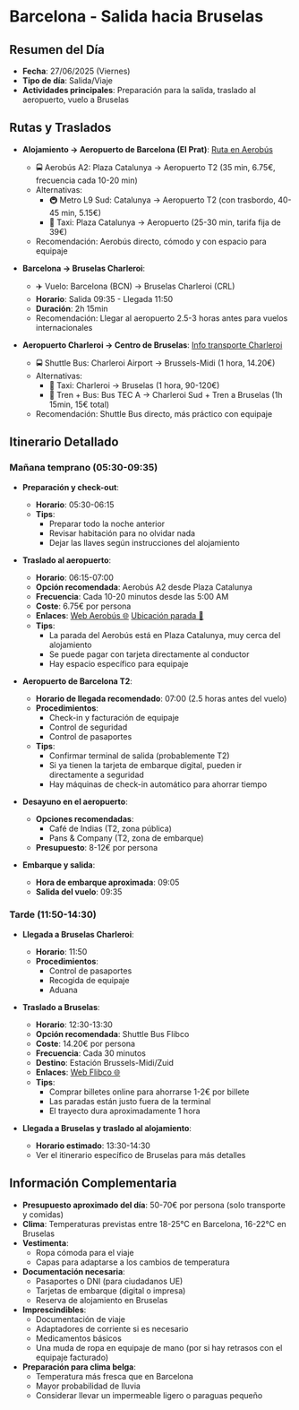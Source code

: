 # Barcelona - Salida hacia Bruselas

## Resumen del Día
* **Fecha**: 27/06/2025 (Viernes)
* **Tipo de día**: Salida/Viaje
* **Actividades principales**: Preparación para la salida, traslado al aeropuerto, vuelo a Bruselas

## Rutas y Traslados
* **Alojamiento → Aeropuerto de Barcelona (El Prat)**: [Ruta en Aerobús](https://www.google.com/maps/dir/?api=1&origin=Plaza+Catalunya+Barcelona&destination=Aeropuerto+Barcelona+T2&travelmode=transit)
  * 🚍 Aerobús A2: Plaza Catalunya → Aeropuerto T2 (35 min, 6.75€, frecuencia cada 10-20 min)
  * Alternativas: 
    * 🚇 Metro L9 Sud: Catalunya → Aeropuerto T2 (con trasbordo, 40-45 min, 5.15€)
    * 🚕 Taxi: Plaza Catalunya → Aeropuerto (25-30 min, tarifa fija de 39€)
  * Recomendación: Aerobús directo, cómodo y con espacio para equipaje

* **Barcelona → Bruselas Charleroi**:
  * ✈️ Vuelo: Barcelona (BCN) → Bruselas Charleroi (CRL)
  * **Horario**: Salida 09:35 - Llegada 11:50
  * **Duración**: 2h 15min
  * Recomendación: Llegar al aeropuerto 2.5-3 horas antes para vuelos internacionales

* **Aeropuerto Charleroi → Centro de Bruselas**: [Info transporte Charleroi](https://www.brussels-charleroi-airport.com/en/taxi-bus-train)
  * 🚍 Shuttle Bus: Charleroi Airport → Brussels-Midi (1 hora, 14.20€)
  * Alternativas:
    * 🚕 Taxi: Charleroi → Bruselas (1 hora, 90-120€)
    * 🚆 Tren + Bus: Bus TEC A → Charleroi Sud + Tren a Bruselas (1h 15min, 15€ total)
  * Recomendación: Shuttle Bus directo, más práctico con equipaje

## Itinerario Detallado
### Mañana temprano (05:30-09:35)
* **Preparación y check-out**:
  * **Horario**: 05:30-06:15
  * **Tips**: 
    * Preparar todo la noche anterior
    * Revisar habitación para no olvidar nada
    * Dejar las llaves según instrucciones del alojamiento

* **Traslado al aeropuerto**:
  * **Horario**: 06:15-07:00
  * **Opción recomendada**: Aerobús A2 desde Plaza Catalunya
  * **Frecuencia**: Cada 10-20 minutos desde las 5:00 AM
  * **Coste**: 6.75€ por persona
  * **Enlaces**: [Web Aerobús 🌐](https://www.aerobusbcn.com) [Ubicación parada 📍](https://www.google.com/maps/dir/?api=1&destination=Plaza+Catalunya+Aerobus+Barcelona&travelmode=walking)
  * **Tips**: 
    * La parada del Aerobús está en Plaza Catalunya, muy cerca del alojamiento
    * Se puede pagar con tarjeta directamente al conductor
    * Hay espacio específico para equipaje

* **Aeropuerto de Barcelona T2**:
  * **Horario de llegada recomendado**: 07:00 (2.5 horas antes del vuelo)
  * **Procedimientos**: 
    * Check-in y facturación de equipaje
    * Control de seguridad
    * Control de pasaportes
  * **Tips**: 
    * Confirmar terminal de salida (probablemente T2)
    * Si ya tienen la tarjeta de embarque digital, pueden ir directamente a seguridad
    * Hay máquinas de check-in automático para ahorrar tiempo

* **Desayuno en el aeropuerto**:
  * **Opciones recomendadas**: 
    * Café de Indias (T2, zona pública)
    * Pans & Company (T2, zona de embarque)
  * **Presupuesto**: 8-12€ por persona

* **Embarque y salida**:
  * **Hora de embarque aproximada**: 09:05
  * **Salida del vuelo**: 09:35

### Tarde (11:50-14:30)
* **Llegada a Bruselas Charleroi**:
  * **Horario**: 11:50
  * **Procedimientos**: 
    * Control de pasaportes
    * Recogida de equipaje
    * Aduana

* **Traslado a Bruselas**:
  * **Horario**: 12:30-13:30
  * **Opción recomendada**: Shuttle Bus Flibco
  * **Coste**: 14.20€ por persona
  * **Frecuencia**: Cada 30 minutos
  * **Destino**: Estación Brussels-Midi/Zuid
  * **Enlaces**: [Web Flibco 🌐](https://www.flibco.com)
  * **Tips**: 
    * Comprar billetes online para ahorrarse 1-2€ por billete
    * Las paradas están justo fuera de la terminal
    * El trayecto dura aproximadamente 1 hora

* **Llegada a Bruselas y traslado al alojamiento**:
  * **Horario estimado**: 13:30-14:30
  * Ver el itinerario específico de Bruselas para más detalles

## Información Complementaria
* **Presupuesto aproximado del día**: 50-70€ por persona (solo transporte y comidas)
* **Clima**: Temperaturas previstas entre 18-25°C en Barcelona, 16-22°C en Bruselas
* **Vestimenta**: 
  * Ropa cómoda para el viaje
  * Capas para adaptarse a los cambios de temperatura
* **Documentación necesaria**:
  * Pasaportes o DNI (para ciudadanos UE)
  * Tarjetas de embarque (digital o impresa)
  * Reserva de alojamiento en Bruselas
* **Imprescindibles**:
  * Documentación de viaje
  * Adaptadores de corriente si es necesario
  * Medicamentos básicos
  * Una muda de ropa en equipaje de mano (por si hay retrasos con el equipaje facturado)
* **Preparación para clima belga**:
  * Temperatura más fresca que en Barcelona
  * Mayor probabilidad de lluvia
  * Considerar llevar un impermeable ligero o paraguas pequeño
